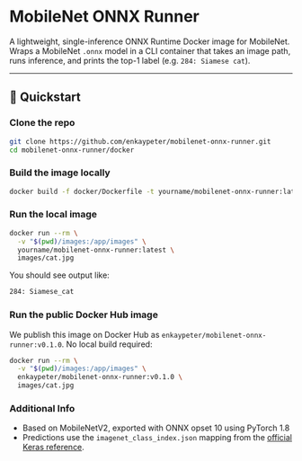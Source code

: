 # MobileNet ONNX Runner

A lightweight, single-inference ONNX Runtime Docker image for MobileNet. Wraps a MobileNet `.onnx` model in a CLI container that takes an image path, runs inference, and prints the top-1 label (e.g. `284: Siamese cat`).

---

## 🚀 Quickstart

### Clone the repo

```bash
git clone https://github.com/enkaypeter/mobilenet-onnx-runner.git
cd mobilenet-onnx-runner/docker
```

### Build the image locally
```bash
docker build -f docker/Dockerfile -t yourname/mobilenet-onnx-runner:latest .
  ```

### Run the local image
```bash
docker run --rm \
  -v "$(pwd)/images:/app/images" \
  yourname/mobilenet-onnx-runner:latest \
  images/cat.jpg
```

You should see output like:
```bash
284: Siamese_cat
```

### Run the public Docker Hub image
We publish this image on Docker Hub as `enkaypeter/mobilenet-onnx-runner:v0.1.0`. No local build required:
```bash
docker run --rm \
  -v "$(pwd)/images:/app/images" \
  enkaypeter/mobilenet-onnx-runner:v0.1.0 \
  images/cat.jpg
```

### Additional Info

- Based on MobileNetV2, exported with ONNX opset 10 using PyTorch 1.8
- Predictions use the `imagenet_class_index.json` mapping from the [official Keras reference](https://github.com/fchollet/deep-learning-models/blob/master/imagenet_utils.py).